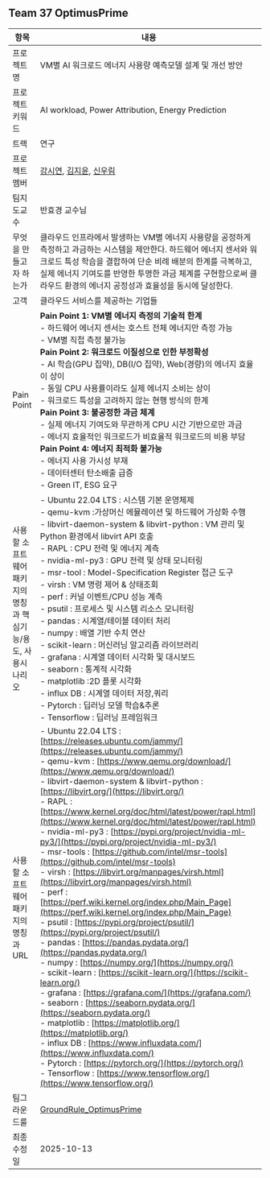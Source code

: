 ## Team 37 OptimusPrime
|항목|내용|
|---|---|
|프로젝트명|VM별 AI 워크로드 에너지 사용량 예측모델 설계 및 개선 방안|
|프로젝트 키워드|AI workload, Power Attribution, Energy Prediction|
|트랙|연구|
|프로젝트멤버|[강시연](https://github.com/uoehisx), [김지윤](https://github.com/horokkk), [신우림](https://github.com/RainyForest23)|
|팀지도교수|반효경 교수님|
|무엇을 만들고자 하는가|클라우드 인프라에서 발생하는 VM별 에너지 사용량을 공정하게 측정하고 과금하는 시스템을 제안한다. 하드웨어 에너지 센서와 워크로드 특성 학습을 결합하여 단순 비례 배분의 한계를 극복하고, 실제 에너지 기여도를 반영한 투명한 과금 체계를 구현함으로써 클라우드 환경의 에너지 공정성과 효율성을 동시에 달성한다.|
|고객|클라우드 서비스를 제공하는 기업들 |
|Pain Point|**Pain Point 1: VM별 에너지 측정의 기술적 한계**<br>- 하드웨어 에너지 센서는 호스트 전체 에너지만 측정 가능<br>- VM별 직접 측정 불가능<br>**Pain Point 2: 워크로드 이질성으로 인한 부정확성**<br>- AI 학습(GPU 집약), DB(I/O 집약), Web(경량)의 에너지 효율이 상이<br>- 동일 CPU 사용률이라도 실제 에너지 소비는 상이<br>- 워크로드 특성을 고려하지 않는 현행 방식의 한계<br>**Pain Point 3: 불공정한 과금 체계**<br>- 실제 에너지 기여도와 무관하게 CPU 시간 기반으로만 과금<br>- 에너지 효율적인 워크로드가 비효율적 워크로드의 비용 부담<br>**Pain Point 4: 에너지 최적화 불가능**<br>- 에너지 사용 가시성 부재<br>- 데이터센터 탄소배출 급증<br>- Green IT, ESG 요구|
|사용할 소프트웨어 패키지의 명칭과 핵심기능/용도, 사용시나리오|- Ubuntu 22.04 LTS : 시스템 기본 운영체제 <br> - qemu-kvm :가상머신 에뮬레이션 및 하드웨어 가상화 수행 <br> - libvirt-daemon-system & libvirt-python : VM 관리 및 Python 환경에서 libvirt API 호출 <br> - RAPL : CPU 전력 및 에너지 계측 <br> - nvidia-ml-py3 : GPU 전력 및 상태 모니터링 <br> - msr-tool : Model-Specification Register 접근 도구 <br> - virsh : VM 명령 제어 & 상태조회 <br> - perf : 커널 이벤트/CPU 성능 계측 <br> - psutil :  프로세스 및 시스템 리소스 모니터링 <br> - pandas : 시계열/테이블 데이터 처리 <br> - numpy : 배열 기반 수치 연산 <br> - scikit-learn : 머신러닝 알고리즘 라이브러리 <br> - grafana : 시계열 데이터 시각화 및 대시보드 <br> - seaborn : 통계적 시각화 <br> - matplotlib :2D 플롯 시각화 <br> - influx DB : 시계열 데이터 저장,쿼리 <br> - Pytorch : 딥러닝 모델 학습&추론 <br> - Tensorflow : 딥러닝 프레임워크|
|사용할 소프트웨어 패키지의 명칭과 URL|- Ubuntu 22.04 LTS : [https://releases.ubuntu.com/jammy/](https://releases.ubuntu.com/jammy/) <br> - qemu-kvm : [https://www.qemu.org/download/](https://www.qemu.org/download/) <br> - libvirt-daemon-system & libvirt-python : [https://libvirt.org/](https://libvirt.org/) <br> - RAPL : [https://www.kernel.org/doc/html/latest/power/rapl.html](https://www.kernel.org/doc/html/latest/power/rapl.html) <br> - nvidia-ml-py3 : [https://pypi.org/project/nvidia-ml-py3/](https://pypi.org/project/nvidia-ml-py3/) <br> - msr-tools : [https://github.com/intel/msr-tools](https://github.com/intel/msr-tools) <br> - virsh : [https://libvirt.org/manpages/virsh.html](https://libvirt.org/manpages/virsh.html) <br> - perf : [https://perf.wiki.kernel.org/index.php/Main_Page](https://perf.wiki.kernel.org/index.php/Main_Page) <br> - psutil : [https://pypi.org/project/psutil/](https://pypi.org/project/psutil/) <br> - pandas : [https://pandas.pydata.org/](https://pandas.pydata.org/) <br> - numpy : [https://numpy.org/](https://numpy.org/) <br> - scikit-learn : [https://scikit-learn.org/](https://scikit-learn.org/) <br> - grafana : [https://grafana.com/](https://grafana.com/) <br> - seaborn : [https://seaborn.pydata.org/](https://seaborn.pydata.org/) <br> - matplotlib : [https://matplotlib.org/](https://matplotlib.org/) <br> - influx DB : [https://www.influxdata.com/](https://www.influxdata.com/) <br> - Pytorch : [https://pytorch.org/](https://pytorch.org/) <br> - Tensorflow : [https://www.tensorflow.org/](https://www.tensorflow.org/) <br>|
|팀그라운드룰|[GroundRule_OptimusPrime](https://github.com/Team37-OptimusPrime/optimusprime/blob/main/GroundRule.md)|
|최종수정일|2025-10-13|
